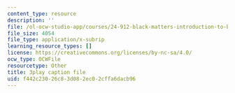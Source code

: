 ```yaml
---
content_type: resource
description: ''
file: /ol-ocw-studio-app/courses/24-912-black-matters-introduction-to-black-studies-spring-2017/f442c23026c83d082ec02cffa6dacb96_o4xIlEt71Pw.srt
file_size: 4054
file_type: application/x-subrip
learning_resource_types: []
license: https://creativecommons.org/licenses/by-nc-sa/4.0/
ocw_type: OCWFile
resourcetype: Other
title: 3play caption file
uid: f442c230-26c8-3d08-2ec0-2cffa6dacb96
---
```

